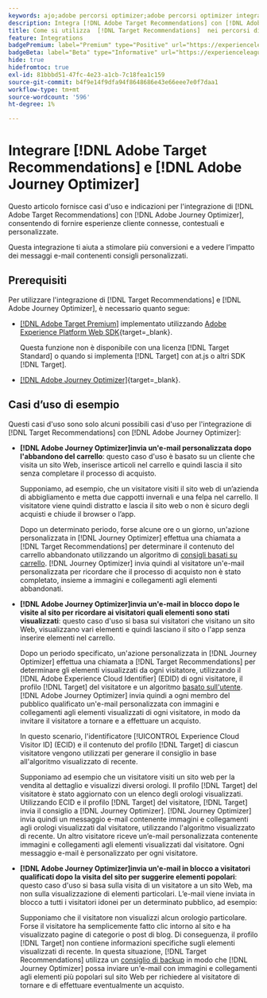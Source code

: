 ```yaml
---
keywords: ajo;adobe percorsi optimizer;adobe percorsi optimizer integrazione target;recommendations;target recommendations;integrazione
description: Integra [!DNL Adobe Target Recommendations] con [!DNL Adobe Journey Optimizer].
title: Come si utilizza  [!DNL Target Recommendations]  nei percorsi di clienti utilizzando  [!DNL Adobe Journey Optimizer]?
feature: Integrations
badgePremium: label="Premium" type="Positive" url="https://experienceleague.adobe.com/docs/target/using/introduction/intro.html?lang=it#premium newtab=true" tooltip="Scopri cosa è incluso in Target Premium."
badgeBeta: label="Beta" type="Informative" url="https://experienceleague.adobe.com/docs/target/using/introduction/intro.html?lang=it#beta newtab=true" tooltip="Cosa sono le funzioni beta in [!DNL Adobe Target]."
hide: true
hidefromtoc: true
exl-id: 81bbbd51-47fc-4e23-a1cb-7c18fea1c159
source-git-commit: b4f9e14f9dfa94f8648686e43e66eee7e0f7daa1
workflow-type: tm+mt
source-wordcount: '596'
ht-degree: 1%

---
```


# Integrare [!DNL Adobe Target Recommendations] e [!DNL Adobe Journey Optimizer]

Questo articolo fornisce casi d&#39;uso e indicazioni per l&#39;integrazione di [!DNL Adobe Target Recommendations] con [!DNL Adobe Journey Optimizer], consentendo di fornire esperienze cliente connesse, contestuali e personalizzate.

Questa integrazione ti aiuta a stimolare più conversioni e a vedere l’impatto dei messaggi e-mail contenenti consigli personalizzati.

## Prerequisiti

Per utilizzare l&#39;integrazione di [!DNL Target Recommendations] e [!DNL Adobe Journey Optimizer], è necessario quanto segue:

* [[!DNL Adobe Target Premium]](/help/main/c-intro/intro.md#premium) implementato utilizzando [Adobe Experience Platform Web SDK](https://experienceleague.adobe.com/it/docs/target-dev/developer/client-side/aep-web-sdk){target=_blank}.

  Questa funzione non è disponibile con una licenza [!DNL Target Standard] o quando si implementa [!DNL Target] con at.js o altri SDK [!DNL Target].

* [[!DNL Adobe Journey Optimizer]](https://experienceleague.adobe.com/it/docs/journey-optimizer/using/ajo-home){target=_blank}.

## Casi d’uso di esempio

Questi casi d&#39;uso sono solo alcuni possibili casi d&#39;uso per l&#39;integrazione di [!DNL Target Recommendations] con [!DNL Adobe Journey Optimizer]:

* **[!DNL Adobe Journey Optimizer]invia un&#39;e-mail personalizzata dopo l&#39;abbandono del carrello**: questo caso d&#39;uso è basato su un cliente che visita un sito Web, inserisce articoli nel carrello e quindi lascia il sito senza completare il processo di acquisto.

  Supponiamo, ad esempio, che un visitatore visiti il sito web di un’azienda di abbigliamento e metta due cappotti invernali e una felpa nel carrello. Il visitatore viene quindi distratto e lascia il sito web o non è sicuro degli acquisti e chiude il browser o l’app.

  Dopo un determinato periodo, forse alcune ore o un giorno, un&#39;azione personalizzata in [!DNL Journey Optimizer] effettua una chiamata a [!DNL Target Recommendations] per determinare il contenuto del carrello abbandonato utilizzando un algoritmo di [consigli basati su carrello](/help/main/c-recommendations/c-algorithms/base-the-recommendation-on-a-recommendation-key.md). [!DNL Journey Optimizer] invia quindi al visitatore un&#39;e-mail personalizzata per ricordare che il processo di acquisto non è stato completato, insieme a immagini e collegamenti agli elementi abbandonati.

* **[!DNL Adobe Journey Optimizer]invia un&#39;e-mail in blocco dopo le visite al sito per ricordare ai visitatori quali elementi sono stati visualizzati**: questo caso d&#39;uso si basa sui visitatori che visitano un sito Web, visualizzano vari elementi e quindi lasciano il sito o l&#39;app senza inserire elementi nel carrello.

  Dopo un periodo specificato, un&#39;azione personalizzata in [!DNL Journey Optimizer] effettua una chiamata a [!DNL Target Recommendations] per determinare gli elementi visualizzati da ogni visitatore, utilizzando il [!DNL Adobe Experience Cloud Identifier] (EDID) di ogni visitatore, il profilo [!DNL Target] del visitatore e un algoritmo [basato sull&#39;utente](/help/main/c-recommendations/c-algorithms/base-the-recommendation-on-a-recommendation-key.md). [!DNL Adobe Journey Optimizer] invia quindi a ogni membro del pubblico qualificato un&#39;e-mail personalizzata con immagini e collegamenti agli elementi visualizzati di ogni visitatore, in modo da invitare il visitatore a tornare e a effettuare un acquisto.

  In questo scenario, l&#39;identificatore [!UICONTROL Experience Cloud Visitor ID] (ECID) e il contenuto del profilo [!DNL Target] di ciascun visitatore vengono utilizzati per generare il consiglio in base all&#39;algoritmo visualizzato di recente.

  Supponiamo ad esempio che un visitatore visiti un sito web per la vendita al dettaglio e visualizzi diversi orologi. Il profilo [!DNL Target] del visitatore è stato aggiornato con un elenco degli orologi visualizzati. Utilizzando ECID e il profilo [!DNL Target] del visitatore, [!DNL Target] invia il consiglio a [!DNL Journey Optimizer]. [!DNL Journey Optimizer] invia quindi un messaggio e-mail contenente immagini e collegamenti agli orologi visualizzati dal visitatore, utilizzando l&#39;algoritmo visualizzato di recente. Un altro visitatore riceve un’e-mail personalizzata contenente immagini e collegamenti agli elementi visualizzati dal visitatore. Ogni messaggio e-mail è personalizzato per ogni visitatore.

* **[!DNL Adobe Journey Optimizer]invia un&#39;e-mail in blocco a visitatori qualificati dopo la visita del sito per suggerire elementi popolari**: questo caso d&#39;uso si basa sulla visita di un visitatore a un sito Web, ma non sulla visualizzazione di elementi particolari. L’e-mail viene inviata in blocco a tutti i visitatori idonei per un determinato pubblico, ad esempio:

  Supponiamo che il visitatore non visualizzi alcun orologio particolare. Forse il visitatore ha semplicemente fatto clic intorno al sito e ha visualizzato pagine di categorie o post di blog. Di conseguenza, il profilo [!DNL Target] non contiene informazioni specifiche sugli elementi visualizzati di recente. In questa situazione, [!DNL Target Recommendations] utilizza un [consiglio di backup](/help/main/c-recommendations/c-algorithms/backup-recs.md) in modo che [!DNL Journey Optimizer] possa inviare un&#39;e-mail con immagini e collegamenti agli elementi più popolari sul sito Web per richiedere al visitatore di tornare e di effettuare eventualmente un acquisto.
